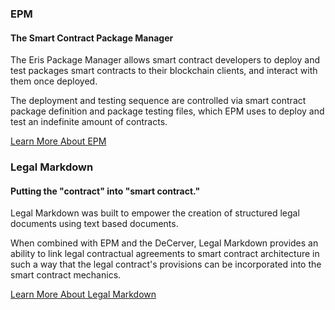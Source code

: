 ### EPM

#### The Smart Contract Package Manager

The Eris Package Manager allows smart contract developers to deploy and test packages smart contracts to their blockchain clients, and interact with them once deployed.

The deployment and testing sequence are controlled via smart contract package definition and package testing files, which EPM uses to deploy and test an indefinite amount of contracts.

<a type="button" class="btn btn-eris btn-default btn-lg btn-block" href="https://epm.io">Learn More About EPM</a>

### Legal Markdown

#### Putting the "contract" into "smart contract."

Legal Markdown was built to empower the creation of structured legal documents using text based documents.

When combined with EPM and the DeCerver, Legal Markdown provides an ability to link legal contractual agreements to smart contract architecture in such a way that the legal contract's provisions can be incorporated into the smart contract mechanics.

<a type="button" class="btn btn-eris btn-default btn-lg btn-block" href="https://lmd.io">Learn More About Legal Markdown</a>
